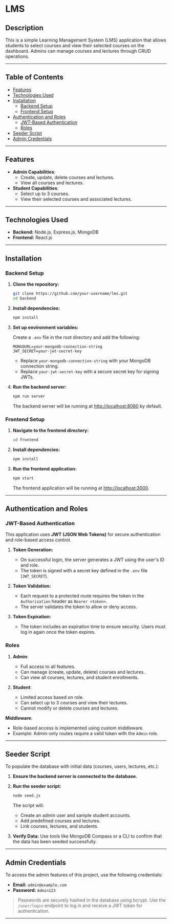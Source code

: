 # LMS

## Description

This is a simple Learning Management System (LMS) application that allows students to select courses and view their selected courses on the dashboard. Admins can manage courses and lectures through CRUD operations.

---

## Table of Contents

- [Features](#features)
- [Technologies Used](#technologies-used)
- [Installation](#installation)
  - [Backend Setup](#backend-setup)
  - [Frontend Setup](#frontend-setup)
- [Authentication and Roles](#authentication-and-roles)
  - [JWT-Based Authentication](#jwt-based-authentication)
  - [Roles](#roles)
- [Seeder Script](#seeder-script)
- [Admin Credentials](#admin-credentials)

---

## Features

- **Admin Capabilities**:
  - Create, update, delete courses and lectures.
  - View all courses and lectures.
- **Student Capabilities**:
  - Select up to 3 courses.
  - View their selected courses and associated lectures.

---

## Technologies Used

- **Backend:** Node.js, Express.js, MongoDB
- **Frontend:** React.js

---

## Installation

### Backend Setup

1. **Clone the repository:**

    ```bash
    git clone https://github.com/your-username/lms.git
    cd backend
    ```

2. **Install dependencies:**

    ```bash
    npm install
    ```

3. **Set up environment variables:**

   Create a `.env` file in the root directory and add the following:

    ```env
    MONGOURL=your-mongodb-connection-string
    JWT_SECRET=your-jwt-secret-key
    ```

   - Replace `your-mongodb-connection-string` with your MongoDB connection string.
   - Replace `your-jwt-secret-key` with a secure secret key for signing JWTs.

4. **Run the backend server:**

    ```bash
    npm run server
    ```

   The backend server will be running at [http://localhost:8080](http://localhost:8080) by default.

### Frontend Setup

1. **Navigate to the frontend directory:**

    ```bash
    cd frontend
    ```

2. **Install dependencies:**

    ```bash
    npm install
    ```

3. **Run the frontend application:**

    ```bash
    npm start
    ```

   The frontend application will be running at [http://localhost:3000](http://localhost:3000).

---

## Authentication and Roles

### JWT-Based Authentication

This application uses **JWT (JSON Web Tokens)** for secure authentication and role-based access control.  

1. **Token Generation:**
   - On successful login, the server generates a JWT using the user's ID and role.
   - The token is signed with a secret key defined in the `.env` file (`JWT_SECRET`).

2. **Token Validation:**
   - Each request to a protected route requires the token in the `Authorization` header as `Bearer <token>`.
   - The server validates the token to allow or deny access.

3. **Token Expiration:**
   - The token includes an expiration time to ensure security. Users must log in again once the token expires.

### Roles

1. **Admin**:
   - Full access to all features.
   - Can manage (create, update, delete) courses and lectures.
   - Can view all courses, lectures, and student enrollments.

2. **Student**:
   - Limited access based on role.
   - Can select up to 3 courses and view their lectures.
   - Cannot modify or delete courses and lectures.

**Middleware**:
- Role-based access is implemented using custom middleware.
- Example: Admin-only routes require a valid token with the `Admin` role.

---

## Seeder Script

To populate the database with initial data (courses, users, lectures, etc.):

1. **Ensure the backend server is connected to the database.**

2. **Run the seeder script:**

    ```bash
    node seed.js
    ```

   The script will:
   - Create an admin user and sample student accounts.
   - Add predefined courses and lectures.
   - Link courses, lectures, and students.

3. **Verify Data:**
   Use tools like MongoDB Compass or a CLI to confirm that the data has been seeded successfully.

---

## Admin Credentials

To access the admin features of this project, use the following credentials:

- **Email:** `admin@example.com`
- **Password:** `Admin123`

> Passwords are securely hashed in the database using bcrypt. Use the `/user/login` endpoint to log in and receive a JWT token for authentication.

---
